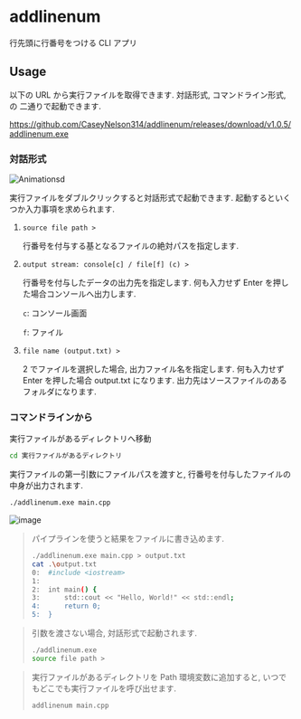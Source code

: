 # addlinenum

行先頭に行番号をつける CLI アプリ

## Usage

以下の URL から実行ファイルを取得できます. 対話形式, コマンドライン形式, の 二通りで起動できます. 

<https://github.com/CaseyNelson314/addlinenum/releases/download/v1.0.5/addlinenum.exe>

### 対話形式

![Animationsd](https://github.com/CaseyNelson314/addlinenum/assets/91818705/204a819f-8d42-4a7c-9377-fb51989d26c0)

実行ファイルをダブルクリックすると対話形式で起動できます. 起動するといくつか入力事項を求められます. 

1. `source file path >`

   行番号を付与する基となるファイルの絶対パスを指定します. 

2. `output stream: console[c] / file[f] (c) >`

   行番号を付与したデータの出力先を指定します. 何も入力せず Enter を押した場合コンソールへ出力します. 

   `c`: コンソール画面

   `f`: ファイル

3. `file name (output.txt) >`

   2 でファイルを選択した場合, 出力ファイル名を指定します. 何も入力せず Enter を押した場合 output.txt になります. 出力先はソースファイルのあるフォルダになります. 

### コマンドラインから

実行ファイルがあるディレクトリへ移動

```sh
cd 実行ファイルがあるディレクトリ
```

実行ファイルの第一引数にファイルパスを渡すと, 行番号を付与したファイルの中身が出力されます. 

```sh
./addlinenum.exe main.cpp
```

![image](https://github.com/CaseyNelson314/addlinenum/assets/91818705/07f12479-0286-43fd-98af-a9b1ac71fea4)

> パイプラインを使うと結果をファイルに書き込めます. 
>
> ```sh
> ./addlinenum.exe main.cpp > output.txt
> cat .\output.txt
> 0:  #include <iostream>
> 1:
> 2:  int main() {
> 3:      std::cout << "Hello, World!" << std::endl;
> 4:      return 0;
> 5:  }
> ```

> 引数を渡さない場合, 対話形式で起動されます. 
>
> ```sh
> ./addlinenum.exe
> source file path >
> ```

> 実行ファイルがあるディレクトリを Path 環境変数に追加すると, いつでもどこでも実行ファイルを呼び出せます. 
>
> ```sh
> addlinenum main.cpp
> ```
